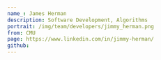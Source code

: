```yaml
---
name_: James Herman
description: Software Development, Algorithms
portrait: /img/team/developers/jimmy_herman.png
from: CMU
page: https://www.linkedin.com/in/jimmy-herman/
github:
---
```

